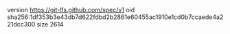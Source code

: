 version https://git-lfs.github.com/spec/v1
oid sha256:1df353b3e43db7d622fdbd2b2861e60455ac1910e1cd0b7ccaede4a221dcc300
size 2614
